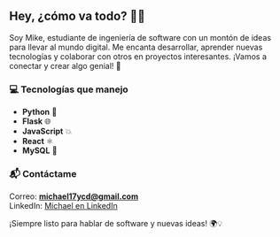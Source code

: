 ## Hey, ¿cómo va todo? 👋✨


Soy Mike, estudiante de ingeniería de software con un montón de ideas para llevar al mundo digital. Me encanta desarrollar, aprender nuevas tecnologías y colaborar con otros en proyectos interesantes. ¡Vamos a conectar y crear algo genial! 🚀


### 💻 Tecnologías que manejo  
- **Python** 🐍  
- **Flask** 🌐  
- **JavaScript** 💥  
- **React** ⚛️  
- **MySQL** 💾

### 📬 Contáctame  
Correo: **michael17ycd@gmail.com**  
LinkedIn: [Michael en LinkedIn]([https://www.linkedin.com/in/michael-castro-98489a322/])  

¡Siempre listo para hablar de software y nuevas ideas! 🌍💡
